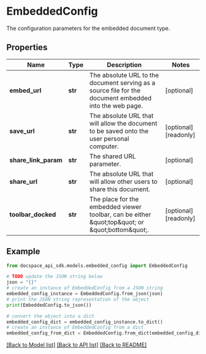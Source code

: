 # EmbeddedConfig
The configuration parameters for the embedded document type.

## Properties

Name | Type | Description | Notes
------------ | ------------- | ------------- | -------------
**embed_url** | **str** | The absolute URL to the document serving as a source file for the document embedded into the web page. | [optional] 
**save_url** | **str** | The absolute URL that will allow the document to be saved onto the user personal computer. | [optional] [readonly] 
**share_link_param** | **str** | The shared URL parameter. | [optional] 
**share_url** | **str** | The absolute URL that will allow other users to share this document. | [optional] 
**toolbar_docked** | **str** | The place for the embedded viewer toolbar, can be either \&quot;top\&quot; or \&quot;bottom\&quot;. | [optional] [readonly] 

## Example

```python
from docspace_api_sdk.models.embedded_config import EmbeddedConfig

# TODO update the JSON string below
json = "{}"
# create an instance of EmbeddedConfig from a JSON string
embedded_config_instance = EmbeddedConfig.from_json(json)
# print the JSON string representation of the object
print(EmbeddedConfig.to_json())

# convert the object into a dict
embedded_config_dict = embedded_config_instance.to_dict()
# create an instance of EmbeddedConfig from a dict
embedded_config_from_dict = EmbeddedConfig.from_dict(embedded_config_dict)
```
[[Back to Model list]](../README.md#documentation-for-models) [[Back to API list]](../README.md#documentation-for-api-endpoints) [[Back to README]](../README.md)


